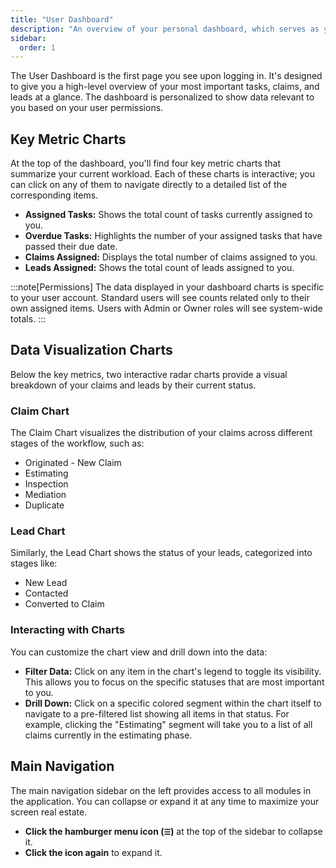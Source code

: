 ```yaml
---
title: "User Dashboard"
description: "An overview of your personal dashboard, which serves as your command center for daily operations, key metrics, and recent activities."
sidebar:
  order: 1
---
```


The User Dashboard is the first page you see upon logging in. It's designed to give you a high-level overview of your most important tasks, claims, and leads at a glance. The dashboard is personalized to show data relevant to you based on your user permissions.

## Key Metric Charts

At the top of the dashboard, you'll find four key metric charts that summarize your current workload. Each of these charts is interactive; you can click on any of them to navigate directly to a detailed list of the corresponding items.

- **Assigned Tasks:** Shows the total count of tasks currently assigned to you.
- **Overdue Tasks:** Highlights the number of your assigned tasks that have passed their due date.
- **Claims Assigned:** Displays the total number of claims assigned to you.
- **Leads Assigned:** Shows the total count of leads assigned to you.

:::note[Permissions]
The data displayed in your dashboard charts is specific to your user account. Standard users will see counts related only to their own assigned items. Users with Admin or Owner roles will see system-wide totals.
:::

## Data Visualization Charts

Below the key metrics, two interactive radar charts provide a visual breakdown of your claims and leads by their current status.

### Claim Chart

The Claim Chart visualizes the distribution of your claims across different stages of the workflow, such as:
- Originated - New Claim
- Estimating
- Inspection
- Mediation
- Duplicate

### Lead Chart

Similarly, the Lead Chart shows the status of your leads, categorized into stages like:
- New Lead
- Contacted
- Converted to Claim

### Interacting with Charts

You can customize the chart view and drill down into the data:

- **Filter Data:** Click on any item in the chart's legend to toggle its visibility. This allows you to focus on the specific statuses that are most important to you.
- **Drill Down:** Click on a specific colored segment within the chart itself to navigate to a pre-filtered list showing all items in that status. For example, clicking the "Estimating" segment will take you to a list of all claims currently in the estimating phase.

## Main Navigation

The main navigation sidebar on the left provides access to all modules in the application. You can collapse or expand it at any time to maximize your screen real estate.

- **Click the hamburger menu icon (`☰`)** at the top of the sidebar to collapse it.
- **Click the icon again** to expand it.